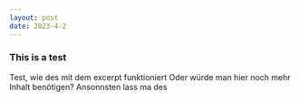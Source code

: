 ```yaml
---
layout: post
date: 2023-4-2
---
```


### This is a test


Test, wie des mit dem excerpt funktioniert
Oder würde man hier noch mehr Inhalt benötigen?
Ansonnsten lass ma des
